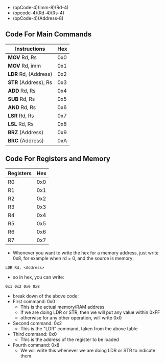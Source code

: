 - (opCode-4)(imm-8)(Rd-4)
- (opcode-4)(Rd-4)(Rs-4)
- (opCode-4)(Address-8)

## Code For Main Commands
| Instructions          | Hex |
| --------------------- | --- |
| **MOV** Rd, Rs        | 0x0 |
| **MOV** Rd, imm       | 0x1 |
| **LDR** Rd, (Address) | 0x2 |
| **STR** (Address), Rs | 0x3 |
| **ADD** Rd, Rs        | 0x4 |
| **SUB** Rd, Rs        | 0x5 |
| **AND** Rd, Rs        | 0x6 |
| **LSR** Rd, Rs        | 0x7 |
| **LSL** Rd, Rs        | 0x8 |
| **BRZ** (Address)               | 0x9 |
| **BRC** (Address)      | 0xA |

## Code For Registers and Memory
| Registers | Hex |
| --------- | --- |
| R0        | 0x0 |
| R1        | 0x1 |
| R2        | 0x2 |
| R3        | 0x3 |
| R4        | 0x4 |
| R5        | 0x5 |
| R6        | 0x6 |
| R7        | 0x7    |

- Whenever you want to write the hex for a memory address, just write 0x8, for example when rd = 0, and the source is memory:
```
LDR Rd, <Address>
```
- so in hex, you can write:
```
0x1 0x2 0x0 0x8
```

- break down of the above code:
- First command: 0x0
	- This is the actual memory/RAM address
	- If we are doing LDR or STR, then we will put any value within 0xFF
	- otherwise for any other operation, will write 0x0
- Second command: 0x2
	- This is the "LDR" command, taken from the above table
- Third command: 0x0
	- This is the address of the register to be loaded
- Fourth command: 0x8
	- We will write this whenever we are doing LDR or STR to indicate them.